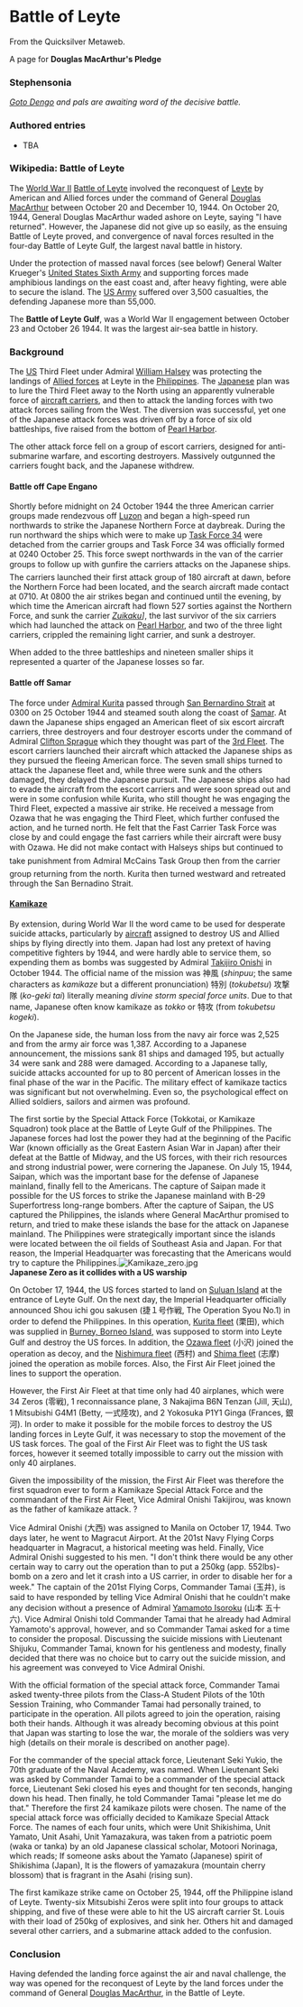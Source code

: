 
# Battle of Leyte

From the Quicksilver Metaweb.

A page for **Douglas MacArthur's Pledge**
### Stephensonia


*[Goto Dengo](/goto-dengo) and pals are awaiting word of the decisive battle.*

### Authored entries


* TBA


### Wikipedia: Battle of Leyte


The [World War II](/http-en-wikipedia-org-wiki-world-war-ii) [Battle of Leyte](/http-en-wikipedia-org-wiki-battle-of-leyte) involved the reconquest of [Leyte](/http-en-wikipedia-org-wiki-leyte-island) by American and Allied forces under the command of General [Douglas MacArthur](/douglas-macarthur) between October 20 and December 10, 1944. On October 20, 1944, General Douglas MacArthur waded ashore on Leyte, saying "I have returned". However, the Japanese did not give up so easily, as the ensuing Battle of Leyte proved, and convergence of naval forces resulted in the four-day Battle of Leyte Gulf, the largest naval battle in history. 

Under the protection of massed naval forces (see belowf) General Walter Krueger's [United States Sixth Army](/http-en-wikipedia-org-wiki-us-sixth-army) and supporting forces made amphibious landings on the east coast and, after heavy fighting, were able to secure the island. The [US Army](/http-en-wikipedia-org-wiki-us-army) suffered over 3,500 casualties, the defending Japanese more than 55,000. 

The **Battle of Leyte Gulf**, was a World War II engagement between October 23 and October 26 1944. It was the largest air-sea battle in history. 

### Background


The [US](/http-en-wikipedia-org-wiki-united-states-of-america) Third Fleet under Admiral [William Halsey](/http-en-wikipedia-org-wiki-william-halsey) was protecting the landings of [Allied forces](/http-en-wikipedia-org-wiki-allied-forces) at Leyte in the [Philippines](/philippines). The [Japanese](/http-en-wikipedia-org-wiki-japan) plan was to lure the Third Fleet away to the North using an apparently vulnerable force of [aircraft carriers](/http-en-wikipedia-org-wiki-aircraft-carrier), and then to attack the landing forces with two attack forces sailing from the West. The diversion was successful, yet one of the Japanese attack forces was driven off by a force of six old battleships, five raised from the bottom of [Pearl Harbor](/pearl-harbor).

The other attack force fell on a group of escort carriers, designed for anti-submarine warfare, and escorting destroyers. Massively outgunned the carriers fought back, and the Japanese withdrew.

#### Battle off Cape Engano


Shortly before midnight on 24 October 1944 the three American carrier groups made rendezvous off [Luzon](/http-en-wikipedia-org-wiki-luzon) and began a high-speed run northwards to strike the Japanese Northern Force at daybreak. During the run northward the ships which were to make up [Task Force 34](/http-en-wikipedia-org-wiki-task-force-34) were detached from the carrier groups and Task Force 34 was officially formed at 0240 October 25. This force swept northwards in the van of the carrier groups to follow up with gunfire the carriers attacks on the Japanese ships. The carriers launched their first attack group of 180 aircraft at dawn, before the Northern Force had been located, and the search aircraft made contact at 0710. At 0800 the air strikes began and continued until the evening, by which time the American aircraft had flown 527 sorties against the Northern Force, and sunk the carrier *[Zuikaku](/http-en-wikipedia-org-wiki-zuikaku)]*, the last survivor of the six carriers which had launched the attack on [Pearl Harbor](/pearl-harbor), and two of the three light carriers, crippled the remaining light carrier, and sunk a destroyer.

When added to the three battleships and nineteen smaller ships it represented a quarter of the Japanese losses so far.

#### Battle off Samar


The force under [Admiral Kurita](/http-en-wikipedia-org-wiki-takeo-kurita) passed through [San Bernardino Strait](/http-en-wikipedia-org-wiki-san-bernardino-strait) at 0300 on 25 October 1944 and steamed south along the coast of [Samar](/http-en-wikipedia-org-wiki-samar-island). At dawn the Japanese ships engaged an American fleet of six escort aircraft carriers, three destroyers and four destroyer escorts under the command of Admiral [Clifton Sprague](/http-en-wikipedia-org-wiki-clifton-sprague) which they thought was part of the [3rd Fleet](/http-en-wikipedia-org-wiki-3rd-fleet). The escort carriers launched their aircraft which attacked the Japanese ships as they pursued the fleeing American force. The seven small ships turned to attack the Japanese fleet and, while three were sunk and the others damaged, they delayed the Japanese pursuit. The Japanese ships also had to evade the aircraft from the escort carriers and were soon spread out and were in some confusion while Kurita, who still thought he was engaging the Third Fleet, expected a massive air strike. He received a message from Ozawa that he was engaging the Third Fleet, which further confused the action, and he turned north. He felt that the Fast Carrier Task Force was close by and could engage the fast carriers while their aircraft were busy with Ozawa. He did not make contact with Halseys ships but continued to take punishment from Admiral McCains Task Group then from the carrier group returning from the north. Kurita then turned westward and retreated through the San Bernadino Strait.

#### [Kamikaze](/http-en-wikipedia-org-wiki-kamikaze)


By extension, during World War II the word came to be used for desperate suicide attacks, particularly by [aircraft](/http-en-wikipedia-org-wiki-aircraft) assigned to destroy US and Allied ships by flying directly into them. Japan had lost any pretext of having competitive fighters by 1944, and were hardly able to service them, so expending them as bombs was suggested by Admiral [Takijiro Onishi](/http-en-wikipedia-org-wiki-takijiro-onishi) in October 1944. The official name of the mission was 神風 (*shinpuu*; the same characters as *kamikaze* but a different pronunciation) 特別 (*tokubetsu*) 攻撃隊 (*ko-geki tai*) literally meaning *divine storm special force units*. Due to that name, Japanese often know kamikaze as *tokko* or 特攻 (from *tokubetsu kogeki*).

On the Japanese side, the human loss from the navy air force was 2,525 and from the army air force was 1,387. According to a Japanese announcement, the missions sank 81 ships and damaged 195, but actually 34 were sank and 288 were damaged. According to a Japanese tally, suicide attacks accounted for up to 80 percent of American losses in the final phase of the war in the Pacific. The military effect of kamikaze tactics was significant but not overwhelming. Even so, the psychological effect on Allied soldiers, sailors and airmen was profound.

The first sortie by the Special Attack Force (Tokkotai, or Kamikaze Squadron) took place at the Battle of Leyte Gulf of the Philippines. The Japanese forces had lost the power they had at the beginning of the Pacific War (known officially as the Great Eastern Asian War in Japan) after their defeat at the Battle of Midway, and the US forces, with their rich resources and strong industrial power, were cornering the Japanese. On July 15, 1944, Saipan, which was the important base for the defense of Japanese mainland, finally fell to the Americans. The capture of Saipan made it possible for the US forces to strike the Japanese mainland with B-29 Superfortress long-range bombers. After the capture of Saipan, the US captured the Philippines, the islands where General MacArthur promised to return, and tried to make these islands the base for the attack on Japanese mainland. The Philippines were strategically important since the islands were located between the oil fields of Southeast Asia and Japan. For that reason, the Imperial Headquarter was forecasting that the Americans would try to capture the Philippines.![Kamikaze_zero.jpg](/images/Kamikaze_zero.jpg)  
**Japanese Zero as it collides with a US warship**

On October 17, 1944, the US forces started to land on [Suluan Island](/http-en-wikipedia-org-wiki-suluan-island) at the entrance of Leyte Gulf. On the next day, the Imperial Headquarter officially announced Shou ichi gou sakusen (捷１号作戦, The Operation Syou No.1) in order to defend the Philippines. In this operation, [Kurita fleet](/http-en-wikipedia-org-wiki-kurita-fleet) (栗田), which was supplied in [Burney, Borneo Island](/http-en-wikipedia-org-wiki-burney-borneo-island), was supposed to storm into Leyte Gulf and destroy the US forces. In addition, the [Ozawa fleet](/http-en-wikipedia-org-wiki-ozawa-fleet) (小沢) joined the operation as decoy, and the [Nishimura fleet](/http-en-wikipedia-org-wiki-nishimura-fleet) (西村) and [Shima fleet](/http-en-wikipedia-org-wiki-shima-fleet) (志摩) joined the operation as mobile forces. Also, the First Air Fleet joined the lines to support the operation.

However, the First Air Fleet at that time only had 40 airplanes, which were 34 Zeros (零戦), 1 reconnaissance plane, 3 Nakajima B6N Tenzan (Jill, 天山), 1 Mitsubishi G4M1 (Betty, 一式陸攻), and 2 Yokosuka P1Y1 Ginga (Frances, 銀河). In order to make it possible for the mobile forces to destroy the US landing forces in Leyte Gulf, it was necessary to stop the movement of the US task forces. The goal of the First Air Fleet was to fight the US task forces, however it seemed totally impossible to carry out the mission with only 40 airplanes. 

Given the impossibility of the mission, the First Air Fleet was therefore the first squadron ever to form a Kamikaze Special Attack Force and the commandant of the First Air Fleet, Vice Admiral Onishi Takijirou, was known as the father of kamikaze attack. ? 

Vice Admiral Onishi (大西) was assigned to Manila on October 17, 1944. Two days later, he went to Magracut Airport. At the 201st Navy Flying Corps headquarter in Magracut, a historical meeting was held. Finally, Vice Admiral Onishi suggested to his men. "I don't think there would be any other certain way to carry out the operation than to put a 250kg (app. 552lbs)-bomb on a zero and let it crash into a US carrier, in order to disable her for a week." The captain of the 201st Flying Corps, Commander Tamai (玉井), is said to have responded by telling Vice Admiral Onishi that he couldn't make any decision without a presence of Admiral [Yamamoto Isoroku](/yamamoto-isoroku) (山本 五十六). Vice Admiral Onishi told Commander Tamai that he already had Admiral Yamamoto's approval, however, and so Commander Tamai asked for a time to consider the proposal. Discussing the suicide missions with Lieutenant Shijuku, Commander Tamai, known for his gentleness and modesty, finally decided that there was no choice but to carry out the suicide mission, and his agreement was conveyed to Vice Admiral Onishi. 

With the official formation of the special attack force, Commander Tamai asked twenty-three pilots from the Class-A Student Pilots of the 10th Session Training, who Commander Tamai had personally trained, to participate in the operation. All pilots agreed to join the operation, raising both their hands. Although it was already becoming obvious at this point that Japan was starting to lose the war, the morale of the soldiers was very high (details on their morale is described on another page). 

For the commander of the special attack force, Lieutenant Seki Yukio, the 70th graduate of the Naval Academy, was named. When Lieutenant Seki was asked by Commander Tamai to be a commander of the special attack force, Lieutenant Seki closed his eyes and thought for ten seconds, hanging down his head. Then finally, he told Commander Tamai "please let me do that." Therefore the first 24 kamikaze pilots were chosen. The name of the special attack force was officially decided to Kamikaze Special Attack Force. The names of each four units, which were Unit Shikishima, Unit Yamato, Unit Asahi, Unit Yamazakura, was taken from a patriotic poem (waka or tanka) by an old Japanese classical scholar, Motoori Norinaga, which reads; 
If someone asks about the Yamato (Japanese) spirit of Shikishima (Japan), 
It is the flowers of yamazakura (mountain cherry blossom) that is fragrant 
in the Asahi (rising sun). 

The first kamikaze strike came on October 25, 1944, off the Philippine island of Leyte. Twenty-six Mitsubishi Zeros were split into four groups to attack shipping, and five of these were able to hit the US aircraft carrier St. Louis with their load of 250kg of explosives, and sink her. Others hit and damaged several other carriers, and a submarine attack added to the confusion. 

### Conclusion


Having defended the landing force against the air and naval challenge, the way was opened for the reconquest of Leyte by the land forces under the command of General [Douglas MacArthur](/douglas-macarthur), in the Battle of Leyte.
